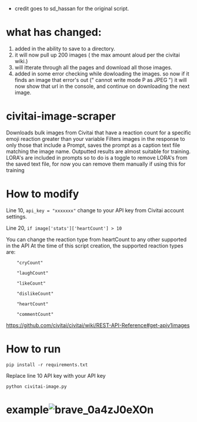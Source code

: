 * credit goes to sd_hassan for the original script.
# what has changed:
  1. added in the ability to save to a directory.
  2. it will now pull up 200 images ( the max amount aloud per the civitai wiki.)
  3. will itterate through all the pages and download all those images.
  4. added in some error checking while dowloading the images. so now if it finds an image that error's out (" cannot write mode P as JPEG ") it will now show that url in the console, and continue on downloading the next image.

# civitai-image-scraper
Downloads bulk images from Civitai that have a reaction count for a specific emoji reaction greater than your variable
Filters images in the response to only those that include a Prompt, saves the prompt as a caption text file matching the image name.
Outputted results are almost suitable for training. LORA's are included in prompts so to do is a toggle to remove LORA's from the saved text file, for now you can remove them manually if using this for training


# How to modify
Line 10, `api_key = "xxxxxxx"` change to your API key from Civitai account settings.

Line 20, `if image['stats']['heartCount'] > 10`

You can change the reaction type from heartCount to any other supported in the API 
At the time of this script creation, the supported reaction types are:

        "cryCount"

        "laughCount"
        
        "likeCount"
        
        "dislikeCount"
        
        "heartCount"
        
        "commentCount"
        
https://github.com/civitai/civitai/wiki/REST-API-Reference#get-apiv1images

# How to run
`pip install -r requirements.txt`

Replace line 10 API key with your API key

`python civitai-image.py`



# example![brave_0a4zJ0eXOn](https://user-images.githubusercontent.com/119671806/231275932-66eff47f-1073-4ce5-a0e4-c90b5ff8a145.gif)


